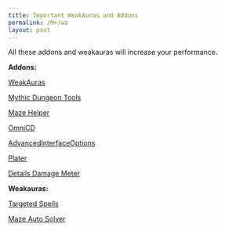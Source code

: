 ```yaml
---
title: Important WeakAuras and Addons
permalink: /M+/wa
layout: post
---
```

All these addons and weakauras will increase your performance.

**Addons:**

[WeakAuras](https://www.curseforge.com/wow/addons/weakauras-2)

[Mythic Dungeon Tools](https://www.curseforge.com/wow/addons/mythic-dungeon-tools)

[Maze Helper](https://www.curseforge.com/wow/addons/maze-helper-mists-of-tirna-scithe)

[OmniCD](https://www.curseforge.com/wow/addons/search?category=&search=OmniCD)

[AdvancedInterfaceOptions](https://www.curseforge.com/wow/addons/advancedinterfaceoptions)

[Plater](https://www.curseforge.com/wow/addons/search?category=&search=Plater) 

[Details Damage Meter](https://www.curseforge.com/wow/addons/details)

**Weakauras:**

[Targeted Spells](https://wago.io/BFADungeonTargetedSpells/68)

[Maze Auto Solver](https://wago.io/tE0vD5mpd/3/)


